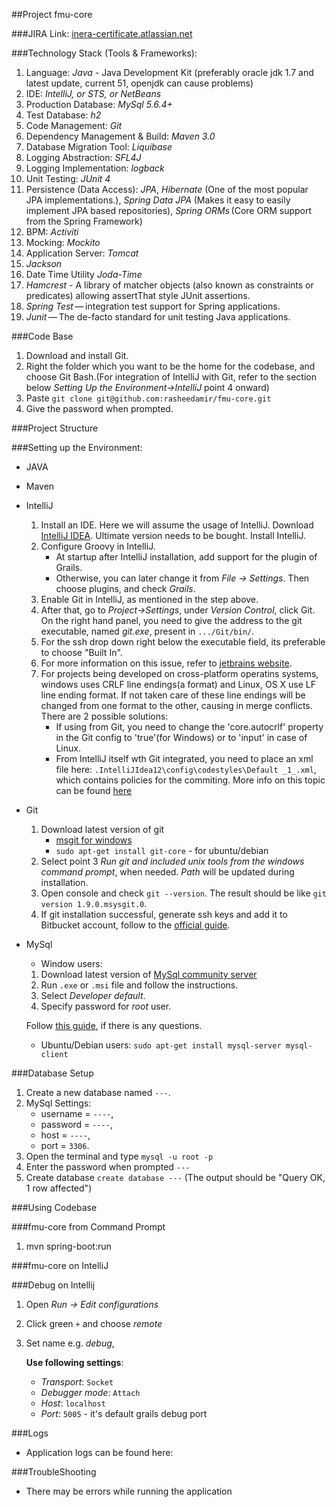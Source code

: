 ##Project fmu-core

###JIRA Link:
[inera-certificate.atlassian.net](https://inera-certificate.atlassian.net/browse/FMU)

###Technology Stack (Tools & Frameworks):

1. Language: _Java_ - Java Development Kit (preferably oracle jdk 1.7 and latest update, current 51, openjdk can cause problems)
2. IDE: _IntelliJ, or STS, or NetBeans_
3. Production Database: _MySql 5.6.4+_
4. Test Database: _h2_
5. Code Management: _Git_
6. Dependency Management & Build: _Maven 3.0_
7. Database Migration Tool: _Liquibase_
8. Logging Abstraction: _SFL4J_
9. Logging Implementation: _logback_
10. Unit Testing: _JUnit 4_
11. Persistence (Data Access): _JPA_, _Hibernate_ (One of the most popular JPA implementations.), _Spring Data JPA_ (Makes it easy to easily implement JPA based repositories), _Spring ORMs_ (Core ORM support from the Spring Framework)
12. BPM: _Activiti_
13. Mocking: _Mockito_
14. Application Server: _Tomcat_
15. _Jackson_
16. Date Time Utility _Joda-Time_
17. _Hamcrest_ - A library of matcher objects (also known as constraints or predicates) allowing assertThat style JUnit assertions.
18. _Spring Test_ — integration test support for Spring applications.
19. _Junit_ — The de-facto standard for unit testing Java applications.
    
###Code Base
1. Download and install Git.
2. Right the folder which you want to be the home for the codebase, and choose Git Bash.(For integration of IntelliJ with Git, refer to  the section below _Setting Up the Environment->IntelliJ_ point 4 onward)
3. Paste `git clone git@github.com:rasheedamir/fmu-core.git`
4. Give the password when prompted.
    
###Project Structure

    
###Setting up the Environment:
- JAVA

- Maven

- IntelliJ
    1. Install an IDE. Here we will assume the usage of IntelliJ. Download [IntelliJ IDEA](http://www.jetbrains.com/idea/download/index.html). Ultimate version needs to be bought. Install IntelliJ.
    2. Configure Groovy in IntelliJ.
        - At startup after IntelliJ installation, add support for the plugin of Grails.
        - Otherwise, you can later change it from _File -> Settings_. Then choose plugins, and check _Grails_.
    3. Enable Git in IntelliJ, as mentioned in the step above.
    4. After that, go to _Project->Settings_, under _Version Control_, click Git. On the right hand panel, you need to give the address to the git executable, named _git.exe_, present in `.../Git/bin/`.
    5. For the ssh drop down right below the executable field, its preferable to choose "Built In".
    6. For more information on this issue, refer to [jetbrains website](http://www.jetbrains.com/idea/webhelp/using-git-integration.html).
    7. For projects being developed on cross-platform operatins systems, windows uses CRLF line endings(a format) and Linux, OS X use LF line ending format. If not taken care of these line endings will be changed from one format to the other, causing in merge conflicts. There are 2 possible solutions:
        - If using from Git, you need to change the 'core.autocrlf' property in the Git config to 'true'(for Windows) or to 'input' in case of Linux.
        - From IntelliJ itself wth Git integrated, you need to place an xml file here: `.IntelliJIdea12\config\codestyles\Default _1_.xml`, which contains policies for the commiting.
More info on this topic can be found [here](http://stackoverflow.com/questions/3206843/how-line-ending-conversions-work-with-git-core-autocrlf-between-different-operat)

- Git
    1. Download latest version of git
        - [msgit for windows](https://code.google.com/p/msysgit/downloads/list?q=full+installer+official+git)
        - `sudo apt-get install git-core` - for ubuntu/debian
    2. Select point 3 _Run git and included unix tools from the windows command prompt_, when needed. _Path_ will be updated during installation.
    3. Open console and check `git --version`. The result should be like `git version 1.9.0.msysgit.0`.
    4. If git installation successful, generate ssh keys and add it to Bitbucket account, follow to the [official guide](https://confluence.atlassian.com/display/BITBUCKET/Set+up+SSH+for+Git).

- MySql
    - Window users:

    1. Download latest version of [MySql community server](http://dev.mysql.com/downloads/mysql/)
    2. Run `.exe` or `.msi` file and follow the instructions.
    3. Select _Developer default_.
    4. Specify password for _root_ user.

    Follow [this guide](http://www.mysqltutorial.org/install-mysql/), if there is any questions.

    - Ubuntu/Debian users: `sudo apt-get install mysql-server mysql-client`

###Database Setup
  1. Create a new database named `---`.
  2. MySql Settings:
      - username = `----`,
      - password = `----`,
      - host = `----`,
      - port = `3306`.
  3. Open the terminal and type `mysql -u root -p`
  4. Enter the password when prompted `---`
  5. Create database `create database ---` (The output should be "Query OK, 1 row affected")

###Using Codebase

    
###fmu-core from Command Prompt
  1. mvn spring-boot:run
    
###fmu-core on IntelliJ


###Debug on Intellij
   1. Open _Run -> Edit configurations_
   2. Click green `+` and choose _remote_
   3. Set name e.g. _debug_, 

       **Use following settings**:

       - _Transport_: `Socket`
       - _Debugger mode_: `Attach`
       - _Host_: `localhost`
       - _Port_: `5005` - it's default grails debug port

###Logs
  - Application logs can be found here: 
    
###TroubleShooting
  - There may be errors while running the application
